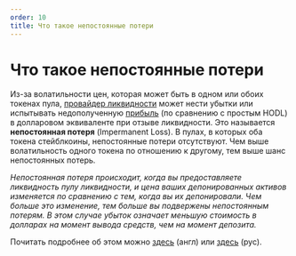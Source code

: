 ```yaml
---
order: 10
title: Что такое непостоянные потери
---
```


# Что такое непостоянные потери

Из-за волатильности цен, которая может быть в одном или обоих токенах пула, [провайдер ликвидности](/ru/earn/liquidity-providers) может нести убытки или испытывать недополученную [прибыль](/ru/earn/earn-liquidity-pools) (по сравнению с простым HODL) в долларовом эквиваленте при отзыве ликвидности. Это называется **непостоянная потеря** (Impermanent Loss). В пулах, в которых оба токена стейблкоины, непостоянные потери отсутствуют. Чем выше волатильность одного токена по отношению к другому, тем выше шанс непостоянных потерь.

*Непостоянная потеря происходит, когда вы предоставляете ликвидность пулу ликвидности, и цена ваших депонированных активов изменяется по сравнению с тем, когда вы их депонировали. Чем больше это изменение, тем больше вы подвержены непостоянным потерям. В этом случае убыток означает меньшую стоимость в долларах на момент вывода средств, чем на момент депозита.*

Почитать подробнее об этом можно [здесь](https://academy.binance.com/en/articles/impermanent-loss-explained) (англ) или [здесь](https://hub.forklog.com/chto-takoe-nepostoyannaya-poterya-impermanent-loss/) (рус).
